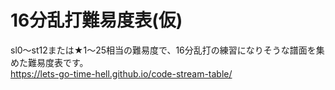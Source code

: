 # 16分乱打難易度表(仮)<br>
sl0～st12または★1～25相当の難易度で、16分乱打の練習になりそうな譜面を集めた難易度表です。<br>
https://lets-go-time-hell.github.io/code-stream-table/<br>

